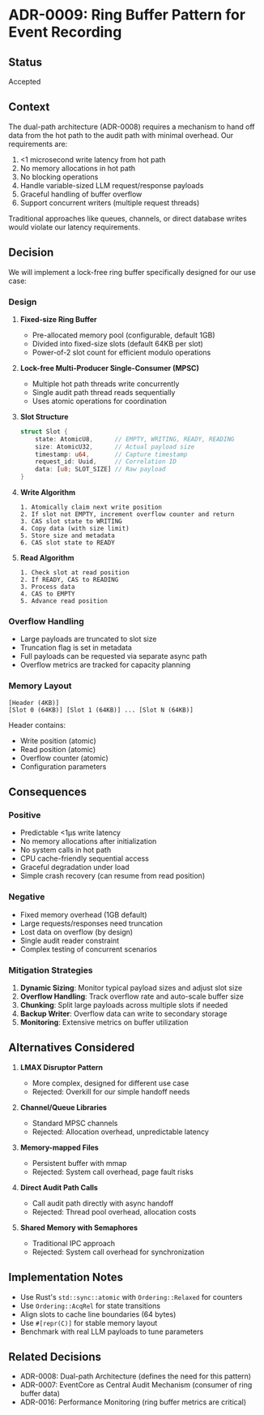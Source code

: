# ADR-0009: Ring Buffer Pattern for Event Recording

## Status

Accepted

## Context

The dual-path architecture (ADR-0008) requires a mechanism to hand off data from the hot path to the audit path with minimal overhead. Our requirements are:

1. <1 microsecond write latency from hot path
2. No memory allocations in hot path
3. No blocking operations
4. Handle variable-sized LLM request/response payloads
5. Graceful handling of buffer overflow
6. Support concurrent writers (multiple request threads)

Traditional approaches like queues, channels, or direct database writes would violate our latency requirements.

## Decision

We will implement a lock-free ring buffer specifically designed for our use case:

### Design

1. **Fixed-size Ring Buffer**
   - Pre-allocated memory pool (configurable, default 1GB)
   - Divided into fixed-size slots (default 64KB per slot)
   - Power-of-2 slot count for efficient modulo operations

2. **Lock-free Multi-Producer Single-Consumer (MPSC)**
   - Multiple hot path threads write concurrently
   - Single audit path thread reads sequentially
   - Uses atomic operations for coordination

3. **Slot Structure**
   ```rust
   struct Slot {
       state: AtomicU8,      // EMPTY, WRITING, READY, READING
       size: AtomicU32,      // Actual payload size
       timestamp: u64,       // Capture timestamp
       request_id: Uuid,     // Correlation ID
       data: [u8; SLOT_SIZE] // Raw payload
   }
   ```

4. **Write Algorithm**
   ```
   1. Atomically claim next write position
   2. If slot not EMPTY, increment overflow counter and return
   3. CAS slot state to WRITING
   4. Copy data (with size limit)
   5. Store size and metadata
   6. CAS slot state to READY
   ```

5. **Read Algorithm**
   ```
   1. Check slot at read position
   2. If READY, CAS to READING
   3. Process data
   4. CAS to EMPTY
   5. Advance read position
   ```

### Overflow Handling

- Large payloads are truncated to slot size
- Truncation flag is set in metadata
- Full payloads can be requested via separate async path
- Overflow metrics are tracked for capacity planning

### Memory Layout

```
[Header (4KB)]
[Slot 0 (64KB)] [Slot 1 (64KB)] ... [Slot N (64KB)]
```

Header contains:
- Write position (atomic)
- Read position (atomic)
- Overflow counter (atomic)
- Configuration parameters

## Consequences

### Positive

- Predictable <1μs write latency
- No memory allocations after initialization
- No system calls in hot path
- CPU cache-friendly sequential access
- Graceful degradation under load
- Simple crash recovery (can resume from read position)

### Negative

- Fixed memory overhead (1GB default)
- Large requests/responses need truncation
- Lost data on overflow (by design)
- Single audit reader constraint
- Complex testing of concurrent scenarios

### Mitigation Strategies

1. **Dynamic Sizing**: Monitor typical payload sizes and adjust slot size
2. **Overflow Handling**: Track overflow rate and auto-scale buffer size
3. **Chunking**: Split large payloads across multiple slots if needed
4. **Backup Writer**: Overflow data can write to secondary storage
5. **Monitoring**: Extensive metrics on buffer utilization

## Alternatives Considered

1. **LMAX Disruptor Pattern**
   - More complex, designed for different use case
   - Rejected: Overkill for our simple handoff needs

2. **Channel/Queue Libraries**
   - Standard MPSC channels
   - Rejected: Allocation overhead, unpredictable latency

3. **Memory-mapped Files**
   - Persistent buffer with mmap
   - Rejected: System call overhead, page fault risks

4. **Direct Audit Path Calls**
   - Call audit path directly with async handoff
   - Rejected: Thread pool overhead, allocation costs

5. **Shared Memory with Semaphores**
   - Traditional IPC approach
   - Rejected: System call overhead for synchronization

## Implementation Notes

- Use Rust's `std::sync::atomic` with `Ordering::Relaxed` for counters
- Use `Ordering::AcqRel` for state transitions
- Align slots to cache line boundaries (64 bytes)
- Use `#[repr(C)]` for stable memory layout
- Benchmark with real LLM payloads to tune parameters

## Related Decisions

- ADR-0008: Dual-path Architecture (defines the need for this pattern)
- ADR-0007: EventCore as Central Audit Mechanism (consumer of ring buffer data)
- ADR-0016: Performance Monitoring (ring buffer metrics are critical)
